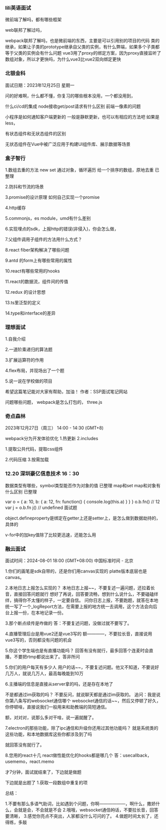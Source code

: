 
### lili英语面试
微前端了解吗，都有哪些框架

web联邦了解过吗，

webpack联邦了解吗，也是微前端的东西，主要是可以引用别的项目的代码
类的继承，如果让子类的prototype继承自父类的实例，有什么弊端，如果多个子类都等于父类的实例会有什么问题
vue3用了proxy的绑定方案，因为proxy直接监听了数组对象，所以才更快吗，为什么vue3比vue2双向绑定更快



### 北银金科
面试日期：2023年12月25日 星期一

问的好难啊，什么都不懂，你复习的哪些根本没用，一个都没用到，

什么ci/cd的集成
node接收get/post请求有什么区别
前端一像素的问题

小程序是如何通知客户端更新的
一般是静默更新，也可以有相应的方法吧
如果是less，

有状态组件和无状态组件的区别

无状态组件在Vue中被广泛应用于构建UI组件库、展示数据等场景



### 盒子智行
1.数组去重的方法
new set  通过对象，循环遍历
给一个排序的数组，原地去重
已整理

2.防抖和节流的场景

3.promise的设计原理
如何自己实现一个promise

4.http缓存

5.commonjs，es module，umd有什么差别

6.实现埋点的sdk，上报http的错误(非侵入)，你会怎么做，

7.父组件调用子组件的方法用什么方式？

8.react fiber架构解决了哪些问题

9.antd 的form上有哪些常用的属性

10.react有哪些常用的hooks

11.react的数据流，组件间的传值

12.redux 的设计思想

13.ts里泛型的定义

14.type和interface的差异


### 理想面试
1.自我介绍

2.一道阶乘递归的算法题

3.扩展运算符的作用

4.flex布局，并现场出了一个题

5.说一说在学校做的项目

希望这篇笔记能对大家有帮助，加油！ 作者：SSP面试笔记网站 

问题哪些问题，
webpack是怎么打包的，
three.js

### 奇点森林
2023年12月27日（周三） 14:00 - 14:30 (GMT+8)


webpack分为开发体验优化
1.热更新
2.includes

1.提取公共代码，提取css组件

2.代码压缩
3.按需加载


### 12.20 深圳豪亿信息技术 16：30
数据类型有哪些，symbol类型能否作为对象的值 已整理
map和set
map和对象有什么区别 已整理

var o = {
  a: 10,
  b: {
    a: 12,
    fn: function() {
      console.log(this.a)
    }
  }
}
o.b.fn() // 12
var j = o.b.fn
j() // undefined
面试题

object.defineproperty是绑定在getter上还是setter上，是怎么做到数据劫持的，具体的

v-for中的加key值除了比较更迅速，还能怎么用



### 融云面试
面试时间：2024-08-01 18:00 (GMT+08:00) 中国标准时间 - 北京 



1.你们的画笔是sdk自带的，还是你们用canvas实现的
 platte版本底层也是canvas。 

2.本地日志上报怎么实现的？
本地日志上报~~，不要复述一遍问题，还拉着长音，直接回答问题就行
想好了再说，回答要流畅，想到什么说什么，不要磕磕绊绊，搞得你不太懂的样子，一定要自信。
问你日志上报，不要跑题，就答在本地统一写了一个_logReport方法，在需要上报的地方统一去调用，这个方法会向后台上报一份，在本地记录一份。

 3.那个断点续传是咋做的
答：不要复述问题，没做过就不要写了。
  
4.直播管理后台是用vue2还是vue3写的
额————，不要拉长音，直接说用vue3写的，否则都没有问题的机会

5.你这个学生端也是有直播功能吗？
回答有没有就行，最多回答个连麦时会直播，不要把rtmp都说出来了。答非所问

 5.你们的用户每天有多少人
用户的话~~，不要复述问题。他又不知道，不要说好几万人，就说几万人，最高每晚能到10万


 6.主播端的信息是直接从server拿的吗，还是存在本地了

不是都通过im获取的吗？
不要反问，就说聊天都是通过im获取的。
追问：我是说你第八条写的websocket通信哪个
websocket通信的话~~，然后又停顿了好久，你停顿啥，直接说我们一般用来和助教端的简短通信。

额，对对对，说那么多对干啥，说一遍就醒了。

7.electron的那些功能，除了ipc通信和升级你还用过其他功能吗？
就是系统类的这些功能，和本地数据库这些你都涉及到了吗

就回答没有就行了。

8.您用的react十几
react做性能优化的hooks都是哪几个
答：usecallback，usememo，react.memo

才7分钟，面试就结束了，下边就是做题


下边就是出题了
1.获取一段数组中重复的项


  总结：

1.不要有那么多语气助词，比如遇到个问题，你啊——————，啊什么，撒娇什么，会就是会，不会就是不会
2.哦哦，websocket通信~~的~~话，不要拉长音，回答要清晰，
3.感觉你亮点不突出，人家都没什么可问的了。
4.做题时间太长了，还得练，多敲
